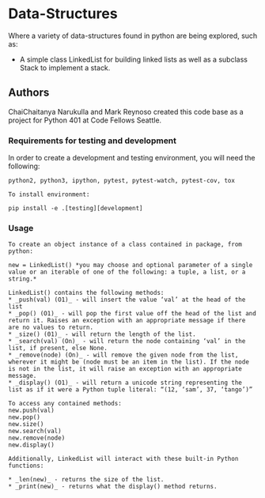 # Data-Structures

Where a variety of data-structures found in python are being explored, such as:
* A simple class LinkedList for building linked lists as well as a subclass Stack to implement a stack.

## Authors

ChaiChaitanya Narukulla and Mark Reynoso created this code base as a project for Python 401 at Code Fellows Seattle. 

### Requirements for testing and development

In order to create a development and testing environment, you will need the following:

```
python2, python3, ipython, pytest, pytest-watch, pytest-cov, tox
```

```
To install environment:

pip install -e .[testing][development]
```

### Usage

```
To create an object instance of a class contained in package, from python:

new = LinkedList() *you may choose and optional parameter of a single value or an iterable of one of the following: a tuple, a list, or a string.*

LinkedList() contains the following methods:
* _push(val) (O1)_ - will insert the value ‘val’ at the head of the list
* _pop() (O1)_ - will pop the first value off the head of the list and return it. Raises an exception with an appropriate message if there are no values to return.
* _size() (01)_ - will return the length of the list.
* _search(val) (On)_ - will return the node containing ‘val’ in the list, if present, else None.
* _remove(node) (On)_ - will remove the given node from the list, wherever it might be (node must be an item in the list). If the node is not in the list, it will raise an exception with an appropriate message.
* _display() (O1)_ - will return a unicode string representing the list as if it were a Python tuple literal: “(12, ‘sam’, 37, ‘tango’)”

To access any contained methods:
new.push(val)
new.pop()
new.size()
new.search(val)
new.remove(node)
new.display()

Additionally, LinkedList will interact with these built-in Python functions:

* _len(new)_ - returns the size of the list.
* _print(new)_ - returns what the display() method returns.

```
